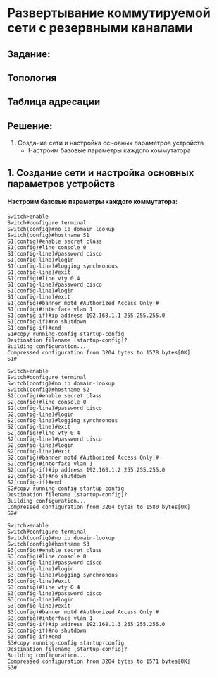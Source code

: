 # Развертывание коммутируемой сети с резервными каналами
## Задание: 

## Топология

## Таблица адресации

## Решение:
1. Создание сети и настройка основных параметров устройств
    * Настроим базовые параметры каждого коммутатора
    
    
    
    
    
    
    
    
    
## 1. Создание сети и настройка основных параметров устройств
#### Настроим базовые параметры каждого коммутатора:

```
Switch>enable
Switch#configure terminal
Switch(config)#no ip domain-lookup
Switch(config)#hostname S1
S1(config)#enable secret class
S1(config)#line console 0
S1(config-line)#password cisco
S1(config-line)#login
S1(config-line)#logging synchronous
S1(config-line)#exit
S1(config)#line vty 0 4
S1(config-line)#password cisco
S1(config-line)#login
S1(config-line)#exit
S1(config)#banner motd #Authorized Access Only!#
S1(config)#interface vlan 1
S1(config-if)#ip address 192.168.1.1 255.255.255.0
S1(config-if)#no shutdown
S1(config-if)#end
S1#copy running-config startup-config
Destination filename [startup-config]? 
Building configuration...
Compressed configuration from 3204 bytes to 1578 bytes[OK]
S1#
```
```
Switch>enable
Switch#configure terminal
Switch(config)#no ip domain-lookup
Switch(config)#hostname S2
S2(config)#enable secret class
S2(config)#line console 0
S2(config-line)#password cisco
S2(config-line)#login
S2(config-line)#logging synchronous
S2(config-line)#exit
S2(config)#line vty 0 4
S2(config-line)#password cisco
S2(config-line)#login
S2(config-line)#exit
S2(config)#banner motd #Authorized Access Only!#
S2(config)#interface vlan 1
S2(config-if)#ip address 192.168.1.2 255.255.255.0
S2(config-if)#no shutdown
S2(config-if)#end
S2#copy running-config startup-config
Destination filename [startup-config]? 
Building configuration...
Compressed configuration from 3204 bytes to 1580 bytes[OK]
S2#
```
```
Switch>enable
Switch#configure terminal
Switch(config)#no ip domain-lookup
Switch(config)#hostname S3
S3(config)#enable secret class
S3(config)#line console 0
S3(config-line)#password cisco
S3(config-line)#login
S3(config-line)#logging synchronous
S3(config-line)#exit
S3(config)#line vty 0 4
S3(config-line)#password cisco
S3(config-line)#login
S3(config-line)#exit
S3(config)#banner motd #Authorized Access Only!#
S3(config)#interface vlan 1
S3(config-if)#ip address 192.168.1.3 255.255.255.0
S3(config-if)#no shutdown
S3(config-if)#end
S3#copy running-config startup-config
Destination filename [startup-config]? 
Building configuration...
Compressed configuration from 3204 bytes to 1571 bytes[OK]
S3#
```
